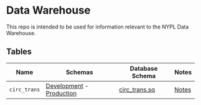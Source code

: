 # Data Warehouse

This repo is intended to be used for information relevant to the NYPL Data Warehouse.

## Tables

Name         | Schemas                                                                                                                                                         | Database Schema                                   | Notes
------------ | --------------------------------------------------------------------------------------------------------------------------------------------------------------- | ------------------------------------------------- | -------------------------------------
`circ_trans` | [Development](https://dev-platform.nypl.org/api/v0.1/current-schemas/circ_trans) - [Production](https://platform.nypl.org/api/v0.1/current-schemas/circ_trans)  | [circ_trans.sq](tables/circ_trans/circ_trans.sql) | [Notes](tables/circ_trans/README.md)
